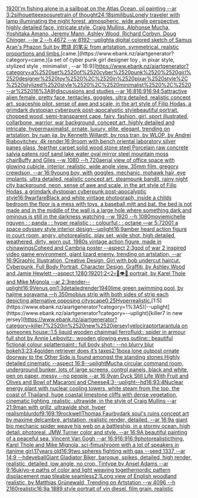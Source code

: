 [1920](https://www.ebank.nz/aiartgenerator?category=1920)[I'm fishing alone in a sailboat on the Atlas Ocean, oil painting --ar 3:2](https://www.ebank.nz/aiartgenerator?category=I%27m%2520fishing%2520alone%2520in%2520a%2520sailboat%2520on%2520the%2520Atlas%2520Ocean%2C%2520oil%2520painting%2520--ar%25203%3A2)[silhouette](https://www.ebank.nz/aiartgenerator?category=silhouette)[exposure](https://www.ebank.nz/aiartgenerator?category=exposure)[train of thought](https://www.ebank.nz/aiartgenerator?category=train%2520of%2520thought)[24:18](https://www.ebank.nz/aiartgenerator?category=24%3A18)[similibus](https://www.ebank.nz/aiartgenerator?category=similibus)[Lonely traveler with lamp illuminating the night forest, atmospheric, wide angle perspective, highly detailed face, intricate style, Craig Mullins, Alphonse Mucha, Yoshitaka Amano, Jeremy Mann, Ashley Wood, Richard Corbyn, Doug Chinger, --iw 2 --h 4672 --w 8192](https://www.ebank.nz/aiartgenerator?category=Lonely%2520traveler%2520with%2520lamp%2520illuminating%2520the%2520night%2520forest%2C%2520atmospheric%2C%2520wide%2520angle%2520perspective%2C%2520highly%2520detailed%2520face%2C%2520intricate%2520style%2C%2520Craig%2520Mullins%2C%2520Alphonse%2520Mucha%2C%2520Yoshitaka%2520Amano%2C%2520Jeremy%2520Mann%2C%2520Ashley%2520Wood%2C%2520Richard%2520Corbyn%2C%2520Doug%2520Chinger%2C%2520--iw%25202%2520--h%25204672%2520--w%25208192)[--uplight](https://www.ebank.nz/aiartgenerator?category=--uplight)[a digital colored sketch of Samus Aran's Phazon Suit by 燃烧 的笔尖 from artstation. symmetrical. realstic proportions and limbs.](https://www.ebank.nz/aiartgenerator?category=a%2520digital%2520colored%2520sketch%2520of%2520Samus%2520Aran%27s%2520Phazon%2520Suit%2520by%2520%E7%87%83%E7%83%A7%2520%E7%9A%84%E7%AC%94%E5%B0%96%2520from%2520artstation.%2520symmetrical.%2520realstic%2520proportions%2520and%2520limbs.)[came.](https://www.ebank.nz/aiartgenerator?category=came.)[a set of cyber punk  girl designer toy , in pixar style, stylized style , minimalist , --ar 16:9](https://www.ebank.nz/aiartgenerator?category=a%2520set%2520of%2520cyber%2520punk%2520%2520girl%2520designer%2520toy%2520%2C%2520in%2520pixar%2520style%2C%2520stylized%2520style%2520%2C%2520minimalist%2520%2C%2520--ar%252016%3A9)[discussions and studies --ar 16:8](https://www.ebank.nz/aiartgenerator?category=discussions%2520and%2520studies%2520--ar%252016%3A8)[16:9](https://www.ebank.nz/aiartgenerator?category=16%3A9)[16:9](https://www.ebank.nz/aiartgenerator?category=16%3A9)[4:5](https://www.ebank.nz/aiartgenerator?category=4%3A5)[attractive alien female, pretty face, tentacles, goggles, ultra detailed, realistic concept art. spaceship pilot. sense of awe and scale, in the art style of Filip Hodas, a grimdark dystopian cyberpunk post-apocalyptic style](https://www.ebank.nz/aiartgenerator?category=attractive%2520alien%2520female%2C%2520pretty%2520face%2C%2520tentacles%2C%2520goggles%2C%2520ultra%2520detailed%2C%2520realistic%2520concept%2520art.%2520spaceship%2520pilot.%2520sense%2520of%2520awe%2520and%2520scale%2C%2520in%2520the%2520art%2520style%2520of%2520Filip%2520Hodas%2C%2520a%2520grimdark%2520dystopian%2520cyberpunk%2520post-apocalyptic%2520style)[beautiful portrait, chopped wood, semi-transparent cape, fairy, fashion, girl, sport illustrated, collarbone, warrior, war background, concept art, highly detailed and intricate, hypermaximalist, ornate, luxury, elite, elegant, trending on artstation, by ruan jia, by Kenneth Willardt, by ross tran, by WLOP, by Andrei Riabovitchev, 4k render,](https://www.ebank.nz/aiartgenerator?category=beautiful%2520portrait%2C%2520chopped%2520wood%2C%2520semi-transparent%2520cape%2C%2520fairy%2C%2520fashion%2C%2520girl%2C%2520sport%2520illustrated%2C%2520collarbone%2C%2520warrior%2C%2520war%2520background%2C%2520concept%2520art%2C%2520highly%2520detailed%2520and%2520intricate%2C%2520hypermaximalist%2C%2520ornate%2C%2520luxury%2C%2520elite%2C%2520elegant%2C%2520trending%2520on%2520artstation%2C%2520by%2520ruan%2520jia%2C%2520by%2520Kenneth%2520Willardt%2C%2520by%2520ross%2520tran%2C%2520by%2520WLOP%2C%2520by%2520Andrei%2520Riabovitchev%2C%25204k%2520render%2C)[16:9](https://www.ebank.nz/aiartgenerator?category=16%3A9)[room with bench oriental laboratory silver panes glass ,fearther carpet solid wood stone steel Porcelain raw concrete salvia patens roof sand lake water oval mirror steel mountain moss chair](https://www.ebank.nz/aiartgenerator?category=room%2520with%2520bench%2520oriental%2520laboratory%2520silver%2520panes%2520glass%2520%2Cfearther%2520carpet%2520solid%2520wood%2520stone%2520steel%2520Porcelain%2520raw%2520concrete%2520salvia%2520patens%2520roof%2520sand%2520lake%2520water%2520oval%2520mirror%2520steel%2520mountain%2520moss%2520chair)[Buffy and Giles --w 1080 --h 720](https://www.ebank.nz/aiartgenerator?category=Buffy%2520and%2520Giles%2520--w%25201080%2520--h%2520720)[aerial view of office space with glowing cubicle, interior, realistic, wide angle view, 35mm film, gregory crewdson, --ar 16:9](https://www.ebank.nz/aiartgenerator?category=aerial%2520view%2520of%2520office%2520space%2520with%2520glowing%2520cubicle%2C%2520interior%2C%2520realistic%2C%2520wide%2520angle%2520view%2C%252035mm%2520film%2C%2520gregory%2520crewdson%2C%2520--ar%252016%3A9)[young boy, with goggles, mechanic, mohawk hair, eye implants, ultra detailed, realistic concept art. steampunk bandit, rainy night city background, neon, sense of awe and scale, in the art style of Filip Hodas, a grimdark dystopian cyberpunk post-apocalyptic style](https://www.ebank.nz/aiartgenerator?category=young%2520boy%2C%2520with%2520goggles%2C%2520mechanic%2C%2520mohawk%2520hair%2C%2520eye%2520implants%2C%2520ultra%2520detailed%2C%2520realistic%2520concept%2520art.%2520steampunk%2520bandit%2C%2520rainy%2520night%2520city%2520background%2C%2520neon%2C%2520sense%2520of%2520awe%2520and%2520scale%2C%2520in%2520the%2520art%2520style%2520of%2520Filip%2520Hodas%2C%2520a%2520grimdark%2520dystopian%2520cyberpunk%2520post-apocalyptic%2520style)[16:9](https://www.ebank.nz/aiartgenerator?category=16%3A9)[warfare](https://www.ebank.nz/aiartgenerator?category=warfare)[Black and white vintage photograph, inside a childs bedroom the floor is a mess with toys, a baseball mitt and bat. the bed is not made and in the middle of the wall is a large hole where something dark and ominous is still in the darkness watching  --w 1920 --h 1080](https://www.ebank.nz/aiartgenerator?category=Black%2520and%2520white%2520vintage%2520photograph%2C%2520inside%2520a%2520childs%2520bedroom%2520the%2520floor%2520is%2520a%2520mess%2520with%2520toys%2C%2520a%2520baseball%2520mitt%2520and%2520bat.%2520the%2520bed%2520is%2520not%2520made%2520and%2520in%2520the%2520middle%2520of%2520the%2520wall%2520is%2520a%2520large%2520hole%2520where%2520something%2520dark%2520and%2520ominous%2520is%2520still%2520in%2520the%2520darkness%2520watching%2520%2520--w%25201920%2520--h%25201080)[movie](https://www.ebank.nz/aiartgenerator?category=movie)[michelle nguyen : : panda : : hyper realistic : : colourful : : octane —ar 5:7](https://www.ebank.nz/aiartgenerator?category=michelle%2520nguyen%2520%3A%2520%3A%2520panda%2520%3A%2520%3A%2520hyper%2520realistic%2520%3A%2520%3A%2520colourful%2520%3A%2520%3A%2520octane%2520%E2%80%94ar%25205%3A7)[2001 a space odyssey style interior design](https://www.ebank.nz/aiartgenerator?category=2001%2520a%2520space%2520odyssey%2520style%2520interior%2520design)[--uplight](https://www.ebank.nz/aiartgenerator?category=--uplight)[16:9](https://www.ebank.nz/aiartgenerator?category=16%3A9)[amber heard action figure in court room, angry, photorealistic, play set, wide shot, high detailed, weathered, dirty, worn out, 1980s vintage action figure, made in china](https://www.ebank.nz/aiartgenerator?category=amber%2520heard%2520action%2520figure%2520in%2520court%2520room%2C%2520angry%2C%2520photorealistic%2C%2520play%2520set%2C%2520wide%2520shot%2C%2520high%2520detailed%2C%2520weathered%2C%2520dirty%2C%2520worn%2520out%2C%25201980s%2520vintage%2520action%2520figure%2C%2520made%2520in%2520china)[wings](https://www.ebank.nz/aiartgenerator?category=wings)[Coheed and Cambria poster --aspect 2:3](https://www.ebank.nz/aiartgenerator?category=Coheed%2520and%2520Cambria%2520poster%2520--aspect%25202%3A3)[god of war 2 inspired video game environment, giant lizard enemy, trending on artstation, --ar 16:9](https://www.ebank.nz/aiartgenerator?category=god%2520of%2520war%25202%2520inspired%2520video%2520game%2520environment%2C%2520giant%2520lizard%2520enemy%2C%2520trending%2520on%2520artstation%2C%2520--ar%252016%3A9)[Graphic Illustration, Creative Design, Girl with bob undercut haircut, Cyberpunk, Full Body Portrait, Character Design, Graffiti, by Ashley Wood and Jamie Hewlett --aspect 1280:1920](https://www.ebank.nz/aiartgenerator?category=Graphic%2520Illustration%2C%2520Creative%2520Design%2C%2520Girl%2520with%2520bob%2520undercut%2520haircut%2C%2520Cyberpunk%2C%2520Full%2520Body%2520Portrait%2C%2520Character%2520Design%2C%2520Graffiti%2C%2520by%2520Ashley%2520Wood%2520and%2520Jamie%2520Hewlett%2520--aspect%25201280%3A1920)[1:2](https://www.ebank.nz/aiartgenerator?category=1%3A2)[<2](https://www.ebank.nz/aiartgenerator?category=%3C2)[💀🤖👁🥽 portrait, by Karel Thole and Mike Mignola --ar 2:3](https://www.ebank.nz/aiartgenerator?category=%F0%9F%92%80%F0%9F%A4%96%F0%9F%91%81%F0%9F%A5%BD%2520portrait%2C%2520by%2520Karel%2520Thole%2520and%2520Mike%2520Mignola%2520--ar%25202%3A3)[render](https://www.ebank.nz/aiartgenerator?category=render)[--uplight](https://www.ebank.nz/aiartgenerator?category=--uplight)[16:9](https://www.ebank.nz/aiartgenerator?category=16%3A9)[Venus,oni](https://www.ebank.nz/aiartgenerator?category=Venus%2Coni)[1:3](https://www.ebank.nz/aiartgenerator?category=1%3A3)[detailed](https://www.ebank.nz/aiartgenerator?category=detailed)[render](https://www.ebank.nz/aiartgenerator?category=render)[1940](https://www.ebank.nz/aiartgenerator?category=1940)[lime green swimming pool, by hajime sorayama —h 350](https://www.ebank.nz/aiartgenerator?category=lime%2520green%2520swimming%2520pool%2C%2520by%2520hajime%2520sorayama%2520%E2%80%94h%2520350)[mobius strip with both sides of strip each depicting alternative opposing cityscape](https://www.ebank.nz/aiartgenerator?category=mobius%2520strip%2520with%2520both%2520sides%2520of%2520strip%2520each%2520depicting%2520alternative%2520opposing%2520cityscape)[0.25](https://www.ebank.nz/aiartgenerator?category=0.25)[Hyperrealistic.](https://www.ebank.nz/aiartgenerator?category=Hyperrealistic.)[1:5](https://www.ebank.nz/aiartgenerator?category=1%3A5)[--uplight](https://www.ebank.nz/aiartgenerator?category=--uplight)[killer7 in new jersey](https://www.ebank.nz/aiartgenerator?category=killer7%2520in%2520new%2520jersey)[velociraptor](https://www.ebank.nz/aiartgenerator?category=velociraptor)[tarantula on someones house::1.5 liquid wooden chainmail ferrofluid:: spider in armour full shot by Annie Leibovitz:: wooden glowing eyes outline:: beautiful fictional colour splatterpaint:: full body shot:: --no blurry blur bokeh](https://www.ebank.nz/aiartgenerator?category=tarantula%2520on%2520someones%2520house%3A%3A1.5%2520liquid%2520wooden%2520chainmail%2520ferrofluid%3A%3A%2520spider%2520in%2520armour%2520full%2520shot%2520by%2520Annie%2520Leibovitz%3A%3A%2520wooden%2520glowing%2520eyes%2520outline%3A%3A%2520beautiful%2520fictional%2520colour%2520splatterpaint%3A%3A%2520full%2520body%2520shot%3A%3A%2520--no%2520blurry%2520blur%2520bokeh)[3:2](https://www.ebank.nz/aiartgenerator?category=3%3A2)[3:4](https://www.ebank.nz/aiartgenerator?category=3%3A4)[golden retriever does it’s taxes](https://www.ebank.nz/aiartgenerator?category=golden%2520retriever%2520does%2520it%E2%80%99s%2520taxes)[2:1](https://www.ebank.nz/aiartgenerator?category=2%3A1)[box](https://www.ebank.nz/aiartgenerator?category=box)[](https://www.ebank.nz/aiartgenerator?category=)[a lone outpost ornate doorway to the Other Side is found amongst the standing stones Highly detailed cinematic --aspect 16:8](https://www.ebank.nz/aiartgenerator?category=a%2520lone%2520outpost%2520ornate%2520doorway%2520to%2520the%2520Other%2520Side%2520is%2520found%2520amongst%2520the%2520standing%2520stones%2520Highly%2520detailed%2520cinematic%2520--aspect%252016%3A8)[--uplight](https://www.ebank.nz/aiartgenerator?category=--uplight)[Mucha,](https://www.ebank.nz/aiartgenerator?category=Mucha%2C)[circular command room, underground bunker, lots of large screens, control panels, black and white, pen on paper, messy --no people --ar 16:9](https://www.ebank.nz/aiartgenerator?category=circular%2520command%2520room%2C%2520underground%2520bunker%2C%2520lots%2520of%2520large%2520screens%2C%2520control%2520panels%2C%2520black%2520and%2520white%2C%2520pen%2520on%2520paper%2C%2520messy%2520--no%2520people%2520--ar%252016%3A9)[van Dyck Still Life With Fruit and Olives and Bowl of Macaroni and Cheese](https://www.ebank.nz/aiartgenerator?category=van%2520Dyck%2520Still%2520Life%2520With%2520Fruit%2520and%2520Olives%2520and%2520Bowl%2520of%2520Macaroni%2520and%2520Cheese)[4:3](https://www.ebank.nz/aiartgenerator?category=4%3A3)[--uplight](https://www.ebank.nz/aiartgenerator?category=--uplight)[--hd](https://www.ebank.nz/aiartgenerator?category=--hd)[16:9](https://www.ebank.nz/aiartgenerator?category=16%3A9)[3:4](https://www.ebank.nz/aiartgenerator?category=3%3A4)[Nuclear energy plant with nuclear cooling towers, white steam from the top, the coast of Thailand, huge coastal limestone cliffs with dense vegetation, cinematic lighting, realistic, ultrawide, in the style of Craig Mullins --ar 21:9](https://www.ebank.nz/aiartgenerator?category=Nuclear%2520energy%2520plant%2520with%2520nuclear%2520cooling%2520towers%2C%2520white%2520steam%2520from%2520the%2520top%2C%2520the%2520coast%2520of%2520Thailand%2C%2520huge%2520coastal%2520limestone%2520cliffs%2520with%2520dense%2520vegetation%2C%2520cinematic%2520lighting%2C%2520realistic%2C%2520ultrawide%2C%2520in%2520the%2520style%2520of%2520Craig%2520Mullins%2520--ar%252021%3A9)[man with grillz, ultrawide shot, hyper realism](https://www.ebank.nz/aiartgenerator?category=man%2520with%2520grillz%2C%2520ultrawide%2520shot%2C%2520hyper%2520realism)[blur](https://www.ebank.nz/aiartgenerator?category=blur)[dof](https://www.ebank.nz/aiartgenerator?category=dof)[9:16](https://www.ebank.nz/aiartgenerator?category=9%3A16)[9:19](https://www.ebank.nz/aiartgenerator?category=9%3A19)[rockwell](https://www.ebank.nz/aiartgenerator?category=rockwell)[Thomas Faurby](https://www.ebank.nz/aiartgenerator?category=Thomas%2520Faurby)[dark soul's ruins concept art by maxime delcambre, artstation, realistic render, detailed. --ar 16:9](https://www.ebank.nz/aiartgenerator?category=dark%2520soul%27s%2520ruins%2520concept%2520art%2520by%2520maxime%2520delcambre%2C%2520artstation%2C%2520realistic%2520render%2C%2520detailed.%2520--ar%252016%3A9)[a giant bio mechanic spider weave his web on a battleship, in a stormy ocean. high detail. photoreal. JMW Turner color and style. --ar 16:9](https://www.ebank.nz/aiartgenerator?category=a%2520giant%2520bio%2520mechanic%2520spider%2520weave%2520his%2520web%2520on%2520a%2520battleship%2C%2520in%2520a%2520stormy%2520ocean.%2520high%2520detail.%2520photoreal.%2520JMW%2520Turner%2520color%2520and%2520style.%2520--ar%252016%3A9)[A beautiful painting of a peaceful sea, Vincent Van Gogh --ar 16:9](https://www.ebank.nz/aiartgenerator?category=A%2520beautiful%2520painting%2520of%2520a%2520peaceful%2520sea%2C%2520Vincent%2520Van%2520Gogh%2520--ar%252016%3A9)[16:9](https://www.ebank.nz/aiartgenerator?category=16%3A9)[16:9](https://www.ebank.nz/aiartgenerator?category=16%3A9)[photorealistic](https://www.ebank.nz/aiartgenerator?category=photorealistic)[thing, Karel Thole and Mike Mignola, sci-fi](https://www.ebank.nz/aiartgenerator?category=thing%2C%2520Karel%2520Thole%2520and%2520Mike%2520Mignola%2C%2520sci-fi)[mushroom with a lot of speakers in it](https://www.ebank.nz/aiartgenerator?category=mushroom%2520with%2520a%2520lot%2520of%2520speakers%2520in%2520it)[anime girl,17years old](https://www.ebank.nz/aiartgenerator?category=anime%2520girl%2C17years%2520old)[16:9](https://www.ebank.nz/aiartgenerator?category=16%3A9)[two spheres fighting with gas --seed 1337 --ar 14:9 --hd](https://www.ebank.nz/aiartgenerator?category=two%2520spheres%2520fighting%2520with%2520gas%2520--seed%25201337%2520--ar%252014%3A9%2520--hd)[eyeball](https://www.ebank.nz/aiartgenerator?category=eyeball)[Giant Gladiator  Biker, baroque, spikes, detailed, high render, realistic, detailed, low angle,  no crop, Tintype by Ansel Adams --ar 9:16](https://www.ebank.nz/aiartgenerator?category=Giant%2520Gladiator%2520%2520Biker%2C%2520baroque%2C%2520spikes%2C%2520detailed%2C%2520high%2520render%2C%2520realistic%2C%2520detailed%2C%2520low%2520angle%2C%2520%2520no%2520crop%2C%2520Tintype%2520by%2520Ansel%2520Adams%2520--ar%25209%3A16)[ukiyo-e paths of color and light weaving together](https://www.ebank.nz/aiartgenerator?category=ukiyo-e%2520paths%2520of%2520color%2520and%2520light%2520weaving%2520together)[nordic pattern displacement map tileable seamless](https://www.ebank.nz/aiartgenerator?category=nordic%2520pattern%2520displacement%2520map%2520tileable%2520seamless)[2:1](https://www.ebank.nz/aiartgenerator?category=2%3A1)[Long view of English woodland realistic, by Matthias Grünewald, Trending on Artstation    --w 4096  --h 2160](https://www.ebank.nz/aiartgenerator?category=Long%2520view%2520of%2520English%2520woodland%2520realistic%2C%2520by%2520Matthias%2520Gr%C3%BCnewald%2C%2520Trending%2520on%2520Artstation%2520%2520%2520%2520--w%25204096%2520%2520--h%25202160)[realistic](https://www.ebank.nz/aiartgenerator?category=realistic)[16:9](https://www.ebank.nz/aiartgenerator?category=16%3A9)[a 1889 style portrait of vin diesel, film grain. realistic](https://www.ebank.nz/aiartgenerator?category=a%25201889%2520style%2520portrait%2520of%2520vin%2520diesel%2C%2520film%2520grain.%2520realistic)